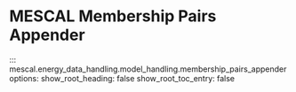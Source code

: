 # MESCAL Membership Pairs Appender
::: mescal.energy_data_handling.model_handling.membership_pairs_appender
    options:
        show_root_heading: false
        show_root_toc_entry: false